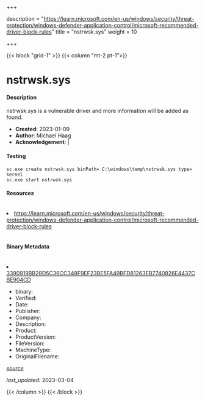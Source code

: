 +++

description = "https://learn.microsoft.com/en-us/windows/security/threat-protection/windows-defender-application-control/microsoft-recommended-driver-block-rules"
title = "nstrwsk.sys"
weight = 10

+++


{{< block "grid-1" >}}
{{< column "mt-2 pt-1">}}


# nstrwsk.sys

#### Description


nstrwsk.sys is a vulnerable driver and more information will be added as found.


- **Created**: 2023-01-09
- **Author**: Michael Haag
- **Acknowledgement**:  | [](https://twitter.com/)

#### Testing

```
sc.exe create nstrwsk.sys binPath= C:\windows\temp\nstrwsk.sys type= kernel
sc.exe start nstrwsk.sys
```

#### Resources
<br>


<li><a href=" https://learn.microsoft.com/en-us/windows/security/threat-protection/windows-defender-application-control/microsoft-recommended-driver-block-rules"> https://learn.microsoft.com/en-us/windows/security/threat-protection/windows-defender-application-control/microsoft-recommended-driver-block-rules</a></li>


<br>


#### Binary Metadata
<br>



<li><a href="https://www.virustotal.com/gui/file/3390919BB28D5C36CC348F9EF23BE5FA49BFD81263EB7740826E4437CBE904CD">3390919BB28D5C36CC348F9EF23BE5FA49BFD81263EB7740826E4437CBE904CD</a></li>



- binary: 
- Verified: 
- Date: 
- Publisher: 
- Company: 
- Description: 
- Product: 
- ProductVersion: 
- FileVersion: 
- MachineType: 
- OriginalFilename: 

[*source*](https://github.com/magicsword-io/LOLDrivers/tree/main/yaml/nstrwsk.sys.yml)

*last_updated:* 2023-03-04


{{< /column >}}
{{< /block >}}
